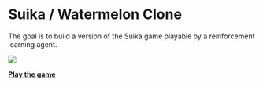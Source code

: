 # Suika / Watermelon Clone

The goal is to build a version of the Suika game playable by a reinforcement learning agent.

![](./screenshot.png)

**[Play the game](https://tombofry.github.io/suika-game/)**

